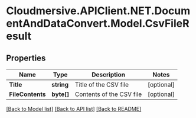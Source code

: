 # Cloudmersive.APIClient.NET.DocumentAndDataConvert.Model.CsvFileResult
## Properties

Name | Type | Description | Notes
------------ | ------------- | ------------- | -------------
**Title** | **string** | Title of the CSV file | [optional] 
**FileContents** | **byte[]** | Contents of the CSV file | [optional] 

[[Back to Model list]](../README.md#documentation-for-models) [[Back to API list]](../README.md#documentation-for-api-endpoints) [[Back to README]](../README.md)

